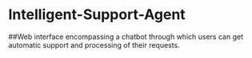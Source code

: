 # Intelligent-Support-Agent
##Web interface encompassing a chatbot through which users can get automatic support and processing of their requests.
